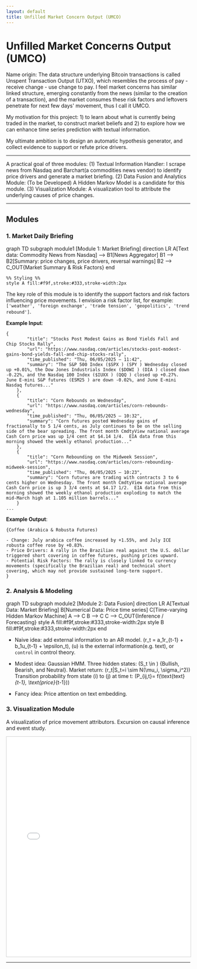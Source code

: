 ```yaml
---
layout: default
title: Unfilled Market Concern Output (UMCO)
---
```

# Unfilled Market Concerns Output (UMCO)

Name origin: The data structure underlying Bitcoin transactions is called Unspent Transaction Output (UTXO), which resembles the process of pay - receive change - use change to pay. I feel market concerns has similar linked structure, emerging constantly from the news (similar to the creation of a transaction), and the market consumes these risk factors and leftovers penetrate for next few days' movement, thus I call it UMCO.

My motivation for this project: 1) to learn about what is currently being traded in the market, to construct market beliefs and 2) to explore how we can enhance time series prediction with textual information.

My ultimate ambition is to design an automatic hypothesis generator, and collect evidence to support or refute price drivers.

-------------
A practical goal of three modules:
(1) Textual Information Handler: I scrape news from Nasdaq and Barchart(a commodities news vendor) to identify price drivers and generate a market briefing.
(2) Data Fusion and Analytics Module: (To be Developed) A Hidden Markov Model is a candidate for this module.
(3) Visualization Module: A visualization tool to attribute the underlying causes of price changes.

---
## Modules 

### 1. Market Daily Briefing

<div class="mermaid">
graph TD
    subgraph module1 [Module 1: Market Briefing]
        direction LR
        A[Text data: Commodity News from Nasdaq] --> B1[News Aggregator]
        B1 --> B2[Summary: price changes, price drivers, reversal warnings]    
        B2 --> C_OUT{Market Summary & Risk Factors}
    end
  
    %% Styling %%
    style A fill:#f9f,stroke:#333,stroke-width:2px
</div>

The key role of this module is to identify the support factors and risk factors influencing price movements. I envision a risk factor list, for example: `['weather', 'foreign exchange', 'trade tension', 'geopolitics', 'trend rebound']`.

**Example Input**:
 
```
{
        "title": "Stocks Post Modest Gains as Bond Yields Fall and Chip Stocks Rally",
        "url": "https://www.nasdaq.com/articles/stocks-post-modest-gains-bond-yields-fall-and-chip-stocks-rally",
        "time_published": "Thu, 06/05/2025 — 11:42",
        "summary": "The S&P 500 Index ($SPX ) (SPY ) Wednesday closed up +0.01%, the Dow Jones Industrials Index ($DOWI ) (DIA ) closed down -0.22%, and the Nasdaq 100 Index ($IUXX ) (QQQ ) closed up +0.27%.  June E-mini S&P futures (ESM25 ) are down -0.02%, and June E-mini Nasdaq futures..."
    },
    {
        "title": "Corn Rebounds on Wednesday",
        "url": "https://www.nasdaq.com/articles/corn-rebounds-wednesday",
        "time_published": "Thu, 06/05/2025 — 10:32",
        "summary": "Corn futures posted Wednesday gains of fractionally to 5 1/4 cents, as July continues to be on the selling side of the bear spreading. The front month CmdtyView national average Cash Corn price was up 1/4 cent at $4.14 1/4.  EIA data from this morning showed the weekly ethanol production..."
    },
    {
        "title": "Corn Rebounding on the Midweek Session",
        "url": "https://www.nasdaq.com/articles/corn-rebounding-midweek-session",
        "time_published": "Thu, 06/05/2025 — 10:23",
        "summary": "Corn futures are trading with contracts 3 to 6 cents higher on Wednesday. The front month CmdtyView national average Cash Corn price is up 3 3/4 cents at $4.17 1/2.  EIA data from this morning showed the weekly ethanol production exploding to match the mid-March high at 1.105 million barrels..."
    }
...
```

**Example Output**:
```
{Coffee (Arabica & Robusta Futures)

- Change: July arabica coffee increased by +1.55%, and July ICE robusta coffee rose by +0.83%.
- Price Drivers: A rally in the Brazilian real against the U.S. dollar triggered short covering in coffee futures, pushing prices upward.
- Potential Risk Factors: The rally is closely linked to currency movements (specifically the Brazilian real) and technical short covering, which may not provide sustained long-term support.
}
```
### 2. Analysis & Modeling

<div class="mermaid">
graph TD
subgraph module2 [Module 2: Data Fusion]
direction LR
A[Textual Data: Market Briefing]
B[Numerical Data: Price time series]
C[Time-varying Hidden Markov Machine]
A --> C
B --> C
C --> C_OUT{Inference / Forecasting}
style A fill:#f9f,stroke:#333,stroke-width:2px
style B fill:#f9f,stroke:#333,stroke-width:2px
end
</div>

- Naive idea: add external information to an AR model.
\(r_t = a_1r_{t-1} + b_1u_{t-1} + \epsilon_t\), \(u\) is the external information(e.g. text), or `control` in control theory.

- Modest idea: Gaussian HMM.
Three hidden states: \(S_t \in \) {Bullish, Bearish, and Neutral}.
Market return: \(r_t|S_t=i \sim N(\mu_i, \sigma_i^2)\)
Transition probability from state \(i\) to \(j\) at time t: \(P_{ij,t}= f(\text{text}_{t-1}, \text{price}_{t-1})\)

- Fancy idea: Price attention on text embedding.

<!-- <div id="module2-container" style="width:100%; height:600px; border:1px solid #ccc; overflow:auto; margin-bottom:20px;">
  <iframe src="module2_showcase.html" width="100%" height="100%" frameborder="0">
    Your browser does not support iframes. Please <a href="module2_showcase.html">click here to view the content</a>.
  </iframe>
</div> -->

### 3. Visualization Module

A visualization of price movement attributors.
Excursion on causal inference and event study.

<div id="module3-container" style="width:100%; height:600px; border:1px solid #ccc; overflow:auto;">
  <iframe src="module3_showcase.html" width="100%" height="100%" frameborder="0">
    Your browser does not support iframes. Please <a href="module3_showcase.html">click here to view the content</a>.
  </iframe>
</div>

<!-- ## How to Run (Example)

1.  Clone the repository: `git clone https://github.com/your-username/UMCO.git`
2.  Navigate to the project directory: `cd UMCO`
3.  Install dependencies: `pip install -r requirements.txt`
4.  (Add more running instructions here...)

---

## Contributing

Contributions of all kinds are welcome! Please read `CONTRIBUTING.md` (if created) for more information. -->

---

<!-- ## License

This project is licensed under the [MIT License](LICENSE). -->